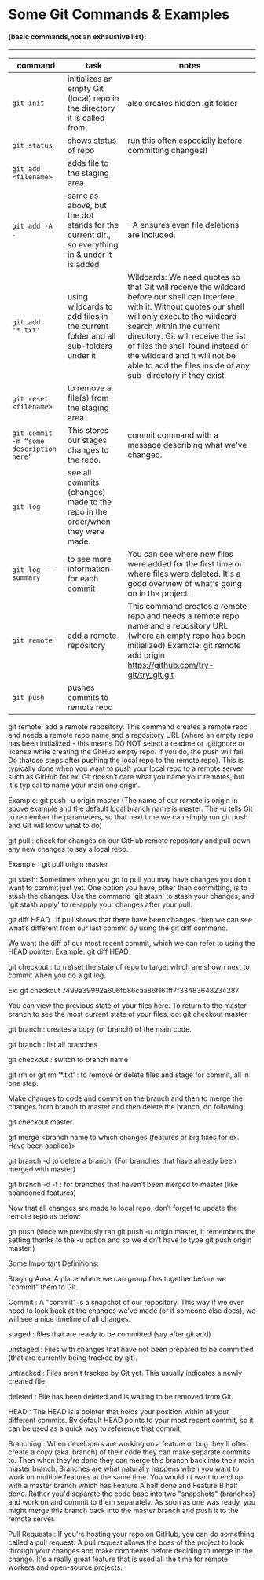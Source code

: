 # **Some Git Commands & Examples** 
#### (basic commands,not an exhaustive list):
------------------------------------------------------------------------------------------------------------------------------------------

command|task|notes
------|----------|------
`git init`| initializes an empty Git (local) repo in the directory it is called from|  also creates hidden .git folder
`git status`| shows status of repo| run this often especially before committing changes!!
`git add <filename>`| adds file to the staging area
`git add -A .`| same as above, but the dot stands for the current dir., so everything in & under it is added| -A ensures even file deletions are included.
`git add '*.txt'`| using wildcards to add files in the current folder and all sub-folders under it|Wildcards: We need quotes so that Git will receive the wildcard before our shell can interfere with it. Without quotes our shell will only execute the wildcard search within the current directory. Git will receive the list of files the shell found instead of the wildcard and it will not be able to add the files inside of any sub-directory if they exist.
`git reset <filename>`| to remove a file(s) from the staging area.
`git commit -m “some description here”`| This stores our stages changes to the repo.|commit command with a message describing what we've changed.
`git log`| see all commits (changes) made to the repo in the order/when they were made.
`git log --summary`|to see more information for each commit| You can see where new files were added for the first time or where files were deleted. It's a good overview of what's going on in the project. 
`git remote`|add a remote repository|This command creates a remote repo and needs a remote repo name and a repository URL (where an empty repo has been initialized) Example: git remote add origin https://github.com/try-git/try_git.git 
`git push`|pushes commits to remote repo
git remote:  add a remote repository. This command creates a remote repo and needs a remote repo name and a repository URL (where an empty repo has been initialized - this means DO NOT select a readme or .gitignore or license while creating the GitHub empty repo. If you do, the push will fail. Do thatose steps after pushing the local repo to the remote repo). This is typically done when you want to push your local repo to a remote server such as GitHub for ex. Git doesn't care what you name your remotes, but it's typical to name your main one origin.

Example: git push -u origin master (The name of our remote is origin in above example and the default local branch name is master. The -u tells Git to remember the parameters, so that next time we can simply run git push and Git will know what to do)

git pull : check for changes on our GitHub remote repository and pull down any new changes to say a local repo.

Example : git pull origin master

git stash: Sometimes when you go to pull you may have changes you don't want to commit just yet. One option you have, other than committing, is to stash the changes. Use the command 'git stash' to stash your changes, and 'git stash apply' to re-apply your changes after your pull.

git diff HEAD :  If pull shows that there have been changes, then we can see what’s different from our last commit by using the git diff command.

We want the diff of our most recent commit, which we can refer to using the HEAD pointer.
Example: git diff HEAD

git checkout <target> : to (re)set the state of repo to target which are shown next to commit when you do a git log.

Ex: git checkout 7499a39992a606fb86caa86f161ff7f33483648234287

You can view the previous state of your files here. To return to the master branch to see the most current state of your files, do:
git checkout master

git branch <branch name> : creates a copy (or branch) of the main code.

git branch : list all branches

git checkout <branch name> : switch to branch name

git rm <filenames> or git rm ‘*.txt’ : to remove or delete files and stage for commit, all in one step. 

Make changes to code and commit on the branch and then to merge the changes from branch to master  and then delete the branch, do following:

git checkout master

git merge <branch name to which changes (features or big fixes for ex. Have been applied)>

git branch -d <branch name> to delete a branch. (For branches that have already been merged with master) 

git branch -d -f <branch name>  : for branches that haven’t been merged to master (like abandoned features)

Now that all changes are made to local repo, don’t forget to update the remote repo as below:

git push (since we previously ran git push -u origin master, it remembers the setting thanks to the -u option and so we didn’t have to type git push origin master )



Some Important Definitions:

Staging Area: A place where we can group files together before we "commit" them to Git.

Commit : A "commit" is a snapshot of our repository. This way if we ever need to look back at the changes we've made (or if someone else does), we will see a nice timeline of all changes.

staged : files that are ready to be committed (say after git add)

unstaged : Files with changes that have not been prepared to be committed (that are currently being tracked by git).

untracked : Files aren't tracked by Git yet. This usually indicates a newly created file.

deleted : File has been deleted and is waiting to be removed from Git.

HEAD : The HEAD is a pointer that holds your position within all your different commits. By default HEAD points to your most recent commit, so it can be used as a quick way to reference that commit.

Branching : When developers are working on a feature or bug they'll often create a copy (aka. branch) of their code they can make separate commits to. Then when they're done they can merge this branch back into their main master branch. Branches are what naturally happens when you want to work on multiple features at the same time. You wouldn't want to end up with a master branch which has Feature A half done and Feature B half done. Rather you'd separate the code base into two "snapshots" (branches) and work on and commit to them separately. As soon as one was ready, you might merge this branch back into the master branch and push it to the remote server.

Pull Requests : If you're hosting your repo on GitHub, you can do something called a pull request.
A pull request allows the boss of the project to look through your changes and make comments before deciding to merge in the change. It's a really great feature that is used all the time for remote workers and open-source projects.

 


